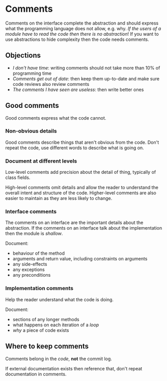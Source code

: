 # Comments 

Comments on the interface complete the abstraction and should express what the programming language does not allow, e.g. why. *If the users of a module have to read the code then there is no abstraction*!  If you want to use abstractions to hide complexity then the code needs comments.

## Objections

* *I don't have time*: writing comments should not take more than 10% of programming time
* *Comments get out of date*: then keep them up-to-date and make sure code reviews also review comments
* *The comments I have seen are useless*: then write better ones

## Good comments

Good comments express what the code cannot.

### Non-obvious details

Good comments describe things that aren't obvious from the code.  Don't repeat the code, use different words to describe what is going on.

### Document at different levels

Low-level comments add precision about the detail of thing, typically of class fields.

High-level comments omit details and allow the reader to understand the overall intent and structure of the code.  Higher-level comments are also easier to maintain as they are less likely to change.

### Interface comments

The comments on an interface are the important details about the abstraction.
If the comments on an interface talk about the implementation then the module is *shallow*.

Document:
* behaviour of the method
* arguments and return value, including constraints on arguments
* any side-effects
* any exceptions
* any preconditions

### Implementation comments

Help the reader understand what the code is doing.

Document:
* sections of any longer methods
* what happens on each iteration of a *loop*
* *why* a piece of code exists

## Where to keep comments

Comments belong in the *code*, **not** the commit log.

If external documentation exists then reference that, don't repeat documentation in comments.

